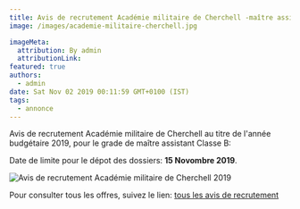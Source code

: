 ```yaml
---
title: Avis de recrutement Académie militaire de Cherchell -maître assistant classe B-.
image: /images/academie-militaire-cherchell.jpg

imageMeta:
  attribution: By admin
  attributionLink:
featured: true
authors:
  - admin
date: Sat Nov 02 2019 00:11:59 GMT+0100 (IST)
tags:
  - annonce
---
```

Avis de recrutement Académie militaire de Cherchell au titre de l'année budgétaire 2019, pour le grade de maître assistant Classe B:

Date de limite pour le dépot des dossiers: **15 Novombre 2019**.

![Avis de recrutement Académie militaire de Cherchell 2019](/images/avis-de-recrutement-cherchal.jpg)

Pour consulter tous les offres, suivez le lien: [tous les avis de recrutement](/tous_les_avis_de_recrutement_annee_budgetaire_2019/)
